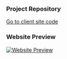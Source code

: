 ### Project Repository
[Go to client site code](https://github.com/sumaiyasinja/pawrex-petshop-server-side)

### Website Preview
[![Website Preview](https://your-image-url.com)](https://assignment11-70459.web.app/)
